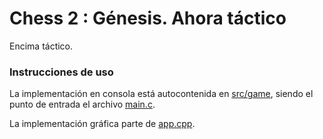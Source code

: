 # Chess 2 : Génesis. Ahora táctico
Encima táctico.

### Instrucciones de uso
La implementación en consola está autocontenida en [src/game](https://github.com/Dzl17/chess2/tree/master/src/game), siendo el punto de entrada el archivo [main.c](https://github.com/Dzl17/chess2/tree/master/src/game/main.c).

La implementación gráfica parte de [app.cpp](https://github.com/Dzl17/chess2/tree/master/src/app.cpp).
